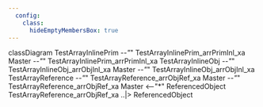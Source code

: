 ```yaml
---
  config:
    class:
      hideEmptyMembersBox: true
---
```

classDiagram
  TestArrayInlinePrim *--"*" TestArrayInlinePrim_arrPrimInl_xa
  Master *--"*" TestArrayInlinePrim_arrPrimInl_xa
  TestArrayInlineObj *--"*" TestArrayInlineObj_arrObjInl_xa
  Master *--"*" TestArrayInlineObj_arrObjInl_xa
  TestArrayReference *--"*" TestArrayReference_arrObjRef_xa
  Master *--"*" TestArrayReference_arrObjRef_xa
  Master <--"*" ReferencedObject
  TestArrayReference_arrObjRef_xa ..|> ReferencedObject